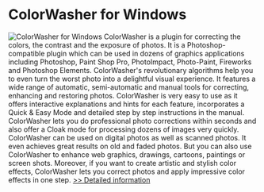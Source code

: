 # ColorWasher for Windows
![ColorWasher for Windows](https://mycommerce.akamaized.net/api/pimages/P512206/BIG/512206.GIF)
ColorWasher is a plugin for correcting the colors, the contrast and the exposure of photos. It is a Photoshop-compatible plugin which can be used in dozens of graphics applications including Photoshop, Paint Shop Pro, PhotoImpact, Photo-Paint, Fireworks and Photoshop Elements. ColorWasher's revolutionary algorithms help you to even turn the worst photo into a delightful visual experience. It features a wide range of automatic, semi-automatic and manual tools for correcting, enhancing and restoring photos. ColorWasher is very easy to use as it offers interactive explanations and hints for each feature, incorporates a Quick & Easy Mode and detailed step by step instructions in the manual. ColorWasher lets you do professional photo corrections within seconds and also offer a Cloak mode for processing dozens of images very quickly. ColorWasher can be used on digital photos as well as scanned photos. It even achieves great results on old and faded photos. But you can also use ColorWasher to enhance web graphics, drawings, cartoons, paintings or screen shots. Moreover, if you want to create artistic and stylish color effects, ColorWasher lets you correct photos and apply impressive color effects in one step.
[>> Detailed information](https://secure.element5.com/esales/product.html?productid=512206&affiliateid=200057808)